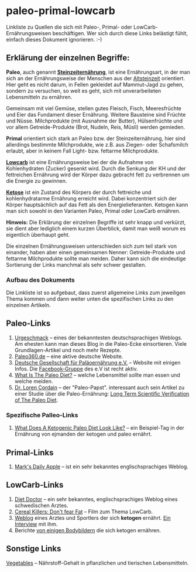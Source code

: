 paleo-primal-lowcarb
====================

Linkliste zu Quellen die sich mit Paleo-, Primal- oder LowCarb-Ernährungsweisen beschäftigen. Wer sich durch diese Links belästigt fühlt, einfach dieses Dokument ignorieren. :-)

## Erklärung der einzelnen Begriffe:

**Paleo**, auch genannt [**Steinzeiternährung**](http://de.wikipedia.org/wiki/Steinzeitern%C3%A4hrung), ist eine Ernährungsart, in der man sich an der Ernährungsweise der Menschen aus der [Altsteinzeit](http://de.wikipedia.org/wiki/Altsteinzeit) orientiert. Hier geht es nicht darum, in Fellen gekleidet auf Mammut-Jagd zu gehen, sondern zu versuchen, so weit es geht, sich mit unverarbeiteten Lebensmitteln zu ernähren.

Gemeinsam mit viel Gemüse, stellen gutes Fleisch, Fisch, Meeresfrüchte und Eier das Fundament dieser Ernährung. Weitere Bausteine sind Früchte und Nüsse. Milchprodukte (mit Ausnahme der Butter), Hülsenfrüchte und vor allem Getreide-Produkte (Brot, Nudeln, Reis, Müsli) werden gemieden.

**Primal** orientiert sich stark an Paleo bzw. der Steinzeiternährung, hier sind allerdings bestimmte Milchprodukte, wie z.B. aus Ziegen- oder Schafsmilch erlaubt, aber in keinem Fall Light- bzw. fettarme Milchprodukte.

[**Lowcarb**](http://de.wikipedia.org/wiki/Low-Carb) ist eine Ernährungsweise bei der die Aufnahme von Kohlenhydraten (Zucker) gesenkt wird. Durch die Senkung der KH und der fettreichen Ernährung wird der Körper dazu gebracht fett zu verbrennen um die Energie zu gewinnen.

[**Ketose**](http://de.wikipedia.org/wiki/Ketose_%28Stoffwechsel%29) ist ein Zustand des Körpers der durch fettreiche und kohlenhydratarme Ernährung erreicht wird. Dabei konzentriert sich der Körper hauptsächlich auf das Fett als den Energielieferanten. Ketogen kann man sich sowohl in den Varianten Paleo, Primal oder LowCarb ernähren. 

**Hinweis:** Die Erklärung der einzelnen Begriffe ist sehr knapp und verkürzt, sie dient aber lediglich einem kurzen Überblick, damit man weiß worum es eigentlich überhaupt geht.

Die einzelnen Ernährungsweisen unterschieden sich zum teil stark von einander, haben aber einen gemeinsamen Nenner: Getreide-Produkte und fettarme Milchprodukte sollte man meiden. Daher kann sich die eindeutige Sortierung der Links manchmal als sehr schwer gestalten.

### Aufbau des Dokuments

Die Linkliste ist so aufgebaut, dass zuerst allgemeine Links zum jeweiligen Thema kommen und dann weiter unten die spezifischen Links zu den einzelnen Artikeln.

## Paleo-Links

1. [Urgeschmack](http://www.urgeschmack.de) – eines der bekanntesten deutschsprachigen Weblogs. Am ehesten kann man dieses Blog in die Paleo-Ecke einsortieren. Viele Grundlagen-Artikel und noch mehr Rezepte.
2. [Paleo360.de](http://www.paleo360.de) – eine aktive deutsche Website.
3. [Deutsche Gesellschaft für Paläoernährung e.V.](http://palaeo-gesellschaft.de) – Website mit einigen Infos. Die [Facebook-Gruppe](https://www.facebook.com/groups/255817637868947/) des e.V ist recht aktiv.
4. [What Is The Paleo Diet?](http://robbwolf.com/what-is-the-paleo-diet/) – welche Lebensmittel sollte man essen und welche meiden.
5. [Dr. Loren Cordain](http://thepaleodiet.com) – der "Paleo-Papst". interessant auch sein Artikel zu einer Studie über die Paleo-Ernährung: [Long Term Scientific Verification of The Paleo Diet](http://thepaleodiet.com/long-term-scientific-verification-of-the-paleo-diet/).

### Spezifische Palleo-Links

1. [What Does A Ketogenic Paleo Diet Look Like?](http://www.paleoplan.com/2012/09-24/what-does-a-ketogenic-paleo-diet-look-like/) – ein Beispiel-Tag in der Ernährung von ejmanden der ketogen und paleo ernährt.

## Primal-Links

1. [Mark's Daily Apple](http://www.marksdailyapple.com) – ist ein sehr bekanntes englischsprachiges Weblog.

## LowCarb-Links

1. [Diet Doctor](http://www.dietdoctor.com) – ein sehr bekanntes, englischsprachiges Weblog eines schwedischen Arztes.
2. [Cereal Killers: Don't fear Fat](http://www.cerealkillersmovie.com) – Film zum Thema LowCarb.
3. [Weblog](http://eatingacademy.com/dr-peter-attia) eines Arztes und Sportlers der sich **ketogen** ernährt. [Ein Interview](http://asweetlife.org/feature/the-ketogenic-diet-and-peter-attias-war-on-insulin/) mit ihm.
4. Berichte [von einigen Bodybildern](http://clearbreakthrough.com/keto-bodybuilding/keto-diet-bodybuilding-tips-and-tricks-to-a-rip-body-with-the-keto-diet/) die sich ketogen ernähren.

## Sonstige Links

[Vegetables](http://diagnosisdiet.com/food/vegetables/) – Nährstoff-Gehalt in pflanzlichen und tierischen Lebensmitteln.
